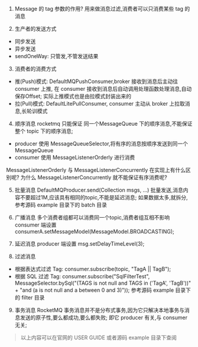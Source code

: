 1. Message 的 tag 参数的作用?
用来做消息过滤,消费者可以只消费某些 tag 的消息

2. 生产者的发送方式
- 同步发送
- 异步发送
- sendOneWay: 只管发,不管发送结果

3. 消费者的消费方式
- 推(Push)模式: DefaultMQPushConsumer,broker 接收到消息后主动往 consumer 上推,
 在 consumer 接收到消息后自动调用处理函数处理消息,自动保存Offset; 实际上推模式也是由拉模式封装出来的
- 拉(Pull)模式: DefaultLitePullConsumer, consumer 主动从 broker 上拉取消息,长轮训模式

4. 顺序消息
rocketmq 只能保证 同一个MessageQueue 下的顺序消息,不能保证整个 topic 下的顺序消息;
- producer 使用 MessageQueueSelector,将有序的消息按顺序发送到同一个 MessageQueue
- consumer 使用 MessageListenerOrderly 进行消费

MessageListenerOrderly 与 MessageListenerConcurrently 在实现上有什么区别呢? 
为什么 MessageListenerConcurrently 就不能保证有序消费呢?

5. 批量消息
DefaultMQProducer.send(Collection<Message> msgs, ...)
批量发送,消息内容不要超过1M,应该具有相同的topic,不能是延迟消息;
如果数据太多,就拆分,参考源码 example 目录下的 batch 目录

6. 广播消息
多个消费者组都可以消费同一个topic,消费者组互相不影响
consumer 端设置  consumerA.setMessageModel(MessageModel.BROADCASTING);

7. 延迟消息
producer 端设置 msg.setDelayTimeLevel(3);

8. 过滤消息
- 根据表达式过滤 Tag:  consumer.subscribe(topic, "TagA || TagB");
- 根据 SQL 过滤 Tag:  consumer.subscribe("SqlFilterTest",
  MessageSelector.bySql("(TAGS is not null and TAGS in ('TagA', 'TagB'))" +
    "and (a is not null and a between 0 and 3)"));
参考源码 example 目录下的 filter 目录

9. 事务消息
RocketMQ 事务消息并不是分布式事务,因为它只解决本地事务与消息发送的原子性,要么都成功,要么都失败;
即它 producer 有关,与 consumer 无关;


> 以上内容可以在官网的 USER GUIDE 或者源码 example 目录下查阅